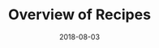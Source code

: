 ---
title:    Overview of Recipes
layout:   devdoc-topic
excerpt:  Recipes are an important part of SFDX-Falcon
date:     2018-08-03
#
# Breadcrumbs
#
breadcrumbs:
  - title:  "Home"
    path:   "/"
  - title:  "Documentation"
    path:   "/docs"
  - title:  "Recipes"
    path:   "/docs/recipes"
#
# Icon and Color Settings
#
icon:
  type: fa
  name: fa-map-signs
color: blue
#
# Page Sections
#
sections:
  - /docs/recipes/overview/section1
  - /docs/recipes/overview/section2
  - /docs/recipes/overview/section3
---